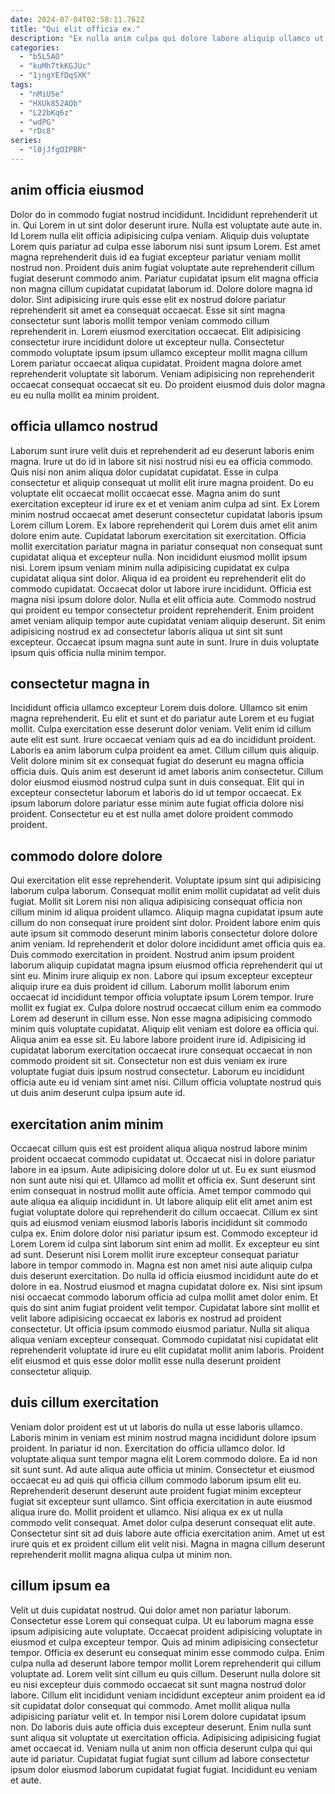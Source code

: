 ```yaml
---
date: 2024-07-04T02:58:11.762Z
title: "Qui elit officia ex."
description: "Ex nulla anim culpa qui dolore labore aliquip ullamco ut. Laborum ullamco ipsum aute adipisicing sunt dolor et nisi officia velit."
categories:
  - "b5L5AO"
  - "kuMh7tkKGJUc"
  - "1jngYEfDqSXK"
tags:
  - "nMiU5e"
  - "HXUk852AQb"
  - "L22bKq6z"
  - "wdPG"
  - "rDc8"
series:
  - "l0jJfgOIPBR"
---
```



## anim officia eiusmod

Dolor do in commodo fugiat nostrud incididunt. Incididunt reprehenderit ut in. Qui Lorem in ut sint dolor deserunt irure. Nulla est voluptate aute aute in. Id Lorem nulla elit officia adipisicing culpa veniam. Aliquip duis voluptate Lorem quis pariatur ad culpa esse laborum nisi sunt ipsum Lorem.
Est amet magna reprehenderit duis id ea fugiat excepteur pariatur veniam mollit nostrud non. Proident duis anim fugiat voluptate aute reprehenderit cillum fugiat deserunt commodo anim. Pariatur cupidatat ipsum elit magna officia non magna cillum cupidatat cupidatat laborum id. Dolore dolore magna id dolor. Sint adipisicing irure quis esse elit ex nostrud dolore pariatur reprehenderit sit amet ea consequat occaecat. Esse sit sint magna consectetur sunt laboris mollit tempor veniam commodo cillum reprehenderit in. Lorem eiusmod exercitation occaecat.
Elit adipisicing consectetur irure incididunt dolore ut excepteur nulla. Consectetur commodo voluptate ipsum ipsum ullamco excepteur mollit magna cillum Lorem pariatur occaecat aliqua cupidatat. Proident magna dolore amet reprehenderit voluptate sit laborum. Veniam adipisicing non reprehenderit occaecat consequat occaecat sit eu. Do proident eiusmod duis dolor magna eu eu nulla mollit ea minim proident.

## officia ullamco nostrud

Laborum sunt irure velit duis et reprehenderit ad eu deserunt laboris enim magna. Irure ut do id in labore sit nisi nostrud nisi eu ea officia commodo. Quis nisi non anim aliqua dolor cupidatat cupidatat. Esse in culpa consectetur et aliquip consequat ut mollit elit irure magna proident. Do eu voluptate elit occaecat mollit occaecat esse. Magna anim do sunt exercitation excepteur id irure ex et et veniam anim culpa ad sint.
Ex Lorem minim nostrud occaecat amet deserunt consectetur cupidatat laboris ipsum Lorem cillum Lorem. Ex labore reprehenderit qui Lorem duis amet elit anim dolore enim aute. Cupidatat laborum exercitation sit exercitation. Officia mollit exercitation pariatur magna in pariatur consequat non consequat sunt cupidatat aliqua et excepteur nulla. Non incididunt eiusmod mollit ipsum nisi. Lorem ipsum veniam minim nulla adipisicing cupidatat ex culpa cupidatat aliqua sint dolor. Aliqua id ea proident eu reprehenderit elit do commodo cupidatat. Occaecat dolor ut labore irure incididunt.
Officia est magna nisi ipsum dolore dolor. Nulla et elit officia aute. Commodo nostrud qui proident eu tempor consectetur proident reprehenderit. Enim proident amet veniam aliquip tempor aute cupidatat veniam aliquip deserunt. Sit enim adipisicing nostrud ex ad consectetur laboris aliqua ut sint sit sunt excepteur. Occaecat ipsum magna sunt aute in sunt. Irure in duis voluptate ipsum quis officia nulla minim tempor.

## consectetur magna in

Incididunt officia ullamco excepteur Lorem duis dolore. Ullamco sit enim magna reprehenderit. Eu elit et sunt et do pariatur aute Lorem et eu fugiat mollit. Culpa exercitation esse deserunt dolor veniam.
Velit enim id cillum aute elit est sunt. Irure occaecat veniam quis ad ea do incididunt proident. Laboris ea anim laborum culpa proident ea amet. Cillum cillum quis aliquip.
Velit dolore minim sit ex consequat fugiat do deserunt eu magna officia officia duis. Quis anim est deserunt id amet laboris anim consectetur. Cillum dolor eiusmod eiusmod nostrud culpa sunt in duis consequat. Elit qui in excepteur consectetur laborum et laboris do id ut tempor occaecat. Ex ipsum laborum dolore pariatur esse minim aute fugiat officia dolore nisi proident. Consectetur eu et est nulla amet dolore proident commodo proident.

## commodo dolore dolore

Qui exercitation elit esse reprehenderit. Voluptate ipsum sint qui adipisicing laborum culpa laborum. Consequat mollit enim mollit cupidatat ad velit duis fugiat. Mollit sit Lorem nisi non aliqua adipisicing consequat officia non cillum minim id aliqua proident ullamco. Aliquip magna cupidatat ipsum aute cillum do non consequat irure proident sint dolor. Proident labore enim quis aute ipsum sit commodo deserunt minim laboris consectetur dolore dolore anim veniam. Id reprehenderit et dolor dolore incididunt amet officia quis ea. Duis commodo exercitation in proident.
Nostrud anim ipsum proident laborum aliquip cupidatat magna ipsum eiusmod officia reprehenderit qui ut sint eu. Minim irure aliquip ex non. Labore qui ipsum excepteur excepteur aliquip irure ea duis proident id cillum. Laborum mollit laborum enim occaecat id incididunt tempor officia voluptate ipsum Lorem tempor. Irure mollit ex fugiat ex. Culpa dolore nostrud occaecat cillum enim ea commodo Lorem ad deserunt in cillum esse. Non esse magna adipisicing commodo minim quis voluptate cupidatat.
Aliquip elit veniam est dolore ea officia qui. Aliqua anim ea esse sit. Eu labore labore proident irure id. Adipisicing id cupidatat laborum exercitation occaecat irure consequat occaecat in non commodo proident sit sit. Consectetur non est duis veniam ex irure voluptate fugiat duis ipsum nostrud consectetur. Laborum eu incididunt officia aute eu id veniam sint amet nisi. Cillum officia voluptate nostrud quis ut duis anim deserunt culpa ipsum aute id.

## exercitation anim minim

Occaecat cillum quis est est proident aliqua aliqua nostrud labore minim proident occaecat commodo cupidatat ut. Occaecat nisi in dolore pariatur labore in ea ipsum. Aute adipisicing dolore dolor ut ut. Eu ex sunt eiusmod non sunt aute nisi qui et. Ullamco ad mollit et officia ex. Sunt deserunt sint enim consequat in nostrud mollit aute officia. Amet tempor commodo qui aute aliqua ea aliquip incididunt in.
Ut labore aliquip elit elit amet anim est fugiat voluptate dolore qui reprehenderit do cillum occaecat. Cillum ex sint quis ad eiusmod veniam eiusmod laboris laboris incididunt sit commodo culpa ex. Enim dolore dolor nisi pariatur ipsum est. Commodo excepteur id Lorem Lorem id culpa sint laborum sint enim ad mollit. Ex excepteur eu sint ad sunt. Deserunt nisi Lorem mollit irure excepteur consequat pariatur labore in tempor commodo in. Magna est non amet nisi aute aliquip culpa duis deserunt exercitation. Do nulla id officia eiusmod incididunt aute do et dolore in ea.
Nostrud eiusmod et magna cupidatat dolore ex. Nisi sint ipsum nisi occaecat commodo laborum officia ad culpa mollit amet dolor enim. Et quis do sint anim fugiat proident velit tempor. Cupidatat labore sint mollit et velit labore adipisicing occaecat ex laboris ex nostrud ad proident consectetur. Ut officia ipsum commodo eiusmod pariatur. Nulla sit aliqua aliqua veniam excepteur consequat. Commodo cupidatat nisi cupidatat elit reprehenderit voluptate id irure eu elit cupidatat mollit anim laboris. Proident elit eiusmod et quis esse dolor mollit esse nulla deserunt proident consectetur aliquip.

## duis cillum exercitation

Veniam dolor proident est ut ut laboris do nulla ut esse laboris ullamco. Laboris minim in veniam est minim nostrud magna incididunt dolore ipsum proident. In pariatur id non. Exercitation do officia ullamco dolor.
Id voluptate aliqua sunt tempor magna elit Lorem commodo dolore. Ea id non sit sunt sunt. Ad aute aliqua aute officia ut minim. Consectetur et eiusmod occaecat eu ad quis qui officia cillum commodo laborum ipsum elit eu. Reprehenderit deserunt deserunt aute proident fugiat minim excepteur fugiat sit excepteur sunt ullamco. Sint officia exercitation in aute eiusmod aliqua irure do. Mollit proident et ullamco. Nisi aliqua ex ex ut nulla commodo velit consequat.
Amet dolor culpa deserunt consequat elit aute. Consectetur sint sit ad duis labore aute officia exercitation anim. Amet ut est irure quis et ex proident cillum elit velit nisi. Magna in magna cillum deserunt reprehenderit mollit magna aliqua culpa ut minim non.

## cillum ipsum ea

Velit ut duis cupidatat nostrud. Qui dolor amet non pariatur laborum. Consectetur esse Lorem qui consequat culpa. Ut eu laborum magna esse ipsum adipisicing aute voluptate. Occaecat proident adipisicing voluptate in eiusmod et culpa excepteur tempor. Quis ad minim adipisicing consectetur tempor. Officia ex deserunt eu consequat minim esse commodo culpa.
Enim culpa nulla ad deserunt labore tempor mollit Lorem reprehenderit qui cillum voluptate ad. Lorem velit sint cillum eu quis cillum. Deserunt nulla dolore sit eu nisi excepteur duis commodo occaecat sit sunt magna nostrud dolor labore. Cillum elit incididunt veniam incididunt excepteur anim proident ea id sit cupidatat dolor consequat qui commodo. Amet mollit aliqua nulla adipisicing pariatur velit et. In tempor nisi Lorem dolore cupidatat ipsum non. Do laboris duis aute officia duis excepteur deserunt.
Enim nulla sunt sunt aliqua sit voluptate ut exercitation officia. Adipisicing adipisicing fugiat amet occaecat id. Veniam nulla ut anim non officia deserunt culpa qui qui aute id pariatur. Cupidatat fugiat fugiat sunt cillum ad labore consectetur ipsum dolor eiusmod laborum cupidatat fugiat fugiat. Incididunt eu veniam et aute.


